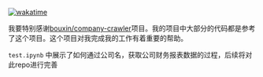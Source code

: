 [![wakatime](https://wakatime.com/badge/user/b638b33f-0c9e-4408-b427-258fe0b24ad0/project/018e22d7-ac3d-4c8a-88a4-d954d18fbe67.svg)](https://wakatime.com/badge/user/b638b33f-0c9e-4408-b427-258fe0b24ad0/project/018e22d7-ac3d-4c8a-88a4-d954d18fbe67)

我要特别感谢[bouxin/company-crawler](https://github.com/bouxin/company-crawler)项目。我的项目中大部分的代码都是参考了这个项目。这个项目对我完成我的工作有着重要的帮助。

`test.ipynb` 中展示了如何通过公司名，获取公司财务报表数据的过程，后续将对此repo进行完善
